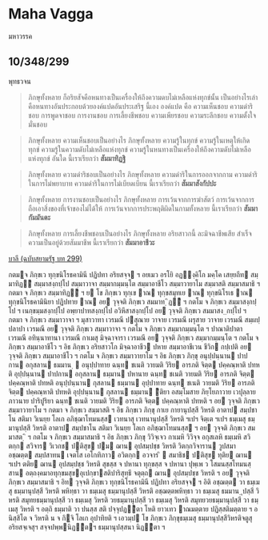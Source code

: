 # Maha Vagga
มหาวรรค

## 10/348/299

พุทธวจน
> ภิกษุทั้งหลาย ก็อริยสัจคือหนทางเป็นเครื่องให้ถึงความดบไม่เหลือแห่งทุกข์นั้น เป็นอย่างไรเล่า
> คือหนทางอันประกอบด้วยองค์แปดอันประเสริฐ นี้เอง
> องค์แปด คือ
> ความเห็นชอบ ความดำริชอบ
> การพูดจาชอบ การงานชอบ การเลี้ยงชีพชอบ
> ความเพียรชอบ ความระลึกชอบ ความตั้งใจมั่นชอบ

> ภิกษุทั้งหลาย ความเห็นชอบเป็นอย่างไร
> ภิกษุทั้งหลาย ความรู้ในทุกข์ ความรู้ในเหตุให้เกิดทุกข์ ความรู้ในความดับไม่เหลือแห่งทุกข์ ความรู้ในหนทางเป็นเครื่องให้ถึงความดับไม่เหลือแห่งทุกข์ อันใด นี้เราเรียกว่า **สัมมาทิฏฐิ**

> ภิกษุทั้งหลาย ความดำริชอบเป็นอย่างไร
> ภิกษุทั้งหลาย ความดำริในการออกจากกาม ความดำริในการไม่พยาบาท ความดำริในการไม่เบียดเบียน นี้เราเรียกว่า **สัมมาสังกัปปะ**

> ภิกษุทั้งหลาย การงานชอบเป็นอย่างไร
> ภิกษุทั้งหลาย การเว้นจากการฆ่าสัตว์ การเว้นจากการถือเอาสิ่งของที่เจ้าของไม่ได้ให้ การเว้นจากการประพฤติผิดในกามทั้งหลาย นี้เราเรียกว่า **สัมมากัมมันตะ**

> ภิกษุทั้งหลาย การเลี้ยงชีพชอบเป็นอย่างไร
> ภิกษุทั้งหลาย อริยสาวกนี้ ละมิจฉาชีพเสีย สำเร็จความเป็นอยู่ด้วยสัมมาชีพ นี้เราเรียกว่า **สัมมาอาชีวะ**

[บาลี (ฉบับสยามรัฐ บท 299)](file:///C:/Users/USER/Downloads/TriPali_10%20%20%E0%B8%AA%E0%B8%B8%E0%B8%95%E0%B8%BA%E0%B8%95%20%E0%B8%97%E0%B8%B5.%20%E0%B8%A1%E0%B8%AB%E0%B8%B2%E0%B8%A7%E0%B8%84%E0%B8%BA%E0%B9%82%E0%B8%84.pdf)

กตมฺจ ภิกฺขเว ทุกฺขนิโรธคามินี ปฏิปทา อริยสจฺจ ฯ 
อยเมว อรโยิ อฏงฺคิโก มคฺโค เสยฺยถีท สมฺมาทิฏิ 
สมฺมาสงฺกปฺโป สมฺมาวาจา สมฺมากมฺมนฺโต สมฺมาอาชีโว 
สมฺมาวายาโม สมฺมาสติ สมฺมาสมาธิ ฯ กตมา จ ภิกฺขเว 
สมฺมาทิฏิ ฯ ย โข ภิกฺขเว ทุกฺเข าณ ทุกฺขสมุทเย าณ 
ทุกฺขนิโรเธ าณ ทุกฺขนิโรธคามินิยา ปฏิปทาย าณ อย วุจฺจติ 
ภิกฺขเว สมมาท ฺ ิฏิ ฯ กตโม จ ภิกฺขเว สมฺมาสงฺกปฺโป ฯ 
เนกฺขมฺมสงฺกปฺโป อพฺยาปาทสงฺกปฺโป อวิหึสาสงฺกปฺโป อย วุจฺจติ 
ภิกฺขเว สมมาสง ฺ ฺกปฺโป ฯ กตมา จ ภิกฺขเว สมฺมาวาจา ฯ 
มุสาวาทา เวรมณี ปสุณาย วาจาย เวรมณี ผรุสาย วาจาย 
เวรมณี สมฺผปฺปลาปา เวรมณี อย วุจฺจติ ภิกฺขเว 
สมฺมาวาจา ฯ กตโม จ ภิกฺขเว สมฺมากมฺมนฺโต ฯ ปาณาติปาตา 
เวรมณี อทินฺนาทานา เวรมณี กาเมสุ มิจฺฉาจารา เวรมณี 
อย วุจฺจติ ภิกฺขเว สมฺมากมฺมนฺโต ฯ กตโม จ ภิกฺขเว 
สมฺมาอาชีโว ฯ อิธ ภิกฺขเว อริยสาวโก มิจฺฉาอาชีว ปหาย 
สมฺมาอาชีเวน ชีวิก กปฺเปติ อย วุจฺจติ ภิกฺขเว สมฺมาอาชีโว ฯ 
กตโม จ ภิกฺขเว สมฺมาวายาโม ฯ อิธ ภิกฺขเว ภิกฺขุ อนุปฺปนฺนาน 
ปาปกาน อกุสลาน ธมมาน ฺ  อนุปฺปาทาย ฉนฺท ชเนติ วายมติ
วิริย อารภติ จิตฺต ปคฺคณฺหาติ ปทหติ อุปฺปนฺนาน ปาปกาน 
อกุสลาน ธมฺมาน ปหานาย ฉนฺท ชเนติ วายมติ วิริย อารภติ 
จิตฺต ปคฺคณฺหาติ ปทหติ อนุปฺปนฺนาน กุสลาน ธมฺมาน 
อุปฺปาทาย ฉนฺท ชเนติ วายมติ วิริย อารภติ จิตฺต ปคฺคณฺหาติ 
ปทหติ อุปฺปนฺนาน กุสลาน ธมฺมาน ิติยา อสมฺโมสาย 
ภิยฺโยภาวาย เวปุลฺลาย ภาวนาย ปาริปูริยา ฉนฺท ชเนติ วายมติ 
วิริย อารภติ จิตฺต ปคฺคณฺหาติ ปทหติ ฯ อย วุจฺจติ ภิกฺขเว 
สมฺมาวายาโม ฯ กตมา จ ภิกฺขเว สมฺมาสติ ฯ อิธ ภิกฺขเว 
ภิกฺขุ กาเย กายานุปสฺสี วิหรติ อาตาป สมฺปชาโน สติมา 
วิเนยฺย โลเก อภิชฺฌาโทมนสฺส เวทนาสุ เวทนานุปสฺสี วิหรติ ฯเปฯ 
จิตฺเต ฯเปฯ ธมฺเมสุ ธมฺมานุปสฺสี วิหรติ อาตาป 
สมฺปชาโน สติมา วิเนยฺย โลเก อภิชฺฌาโทมนสฺส ฯ อย วุจฺจติ 
ภิกฺขเว สมมาสต ฺ ิ ฯ กตโม จ ภิกฺขเว สมฺมาสมาธิ ฯ อิธ 
ภิกฺขเว ภิกฺขุ วิวิจฺเจว กาเมหิ วิวิจฺจ อกุสเลหิ ธมฺเมหิ สวิตกฺก 
สวิจาร วิเวกช ปติสุข ปม ฌาน อุปสมฺปชฺช วิหรติ 
วิตกฺกวิจาราน วูปสมา อชฺฌตฺต สมฺปสาทน เจตโส เอโกทิภาว 
อวิตกฺก อวจาร ิ  สมาธิช ปติสุข ทุติย ฌาน ฯเปฯ ตติย ฌาน 
อุปสมฺปชฺช วิหรติ สุขสฺส จ ปหานา ทุกฺขสฺส จ ปหานา 
ปุพฺเพ ว โสมนสฺสโทมนสฺสาน อตฺถงฺคมาอทุกฺขมสุขอุเปกฺขาสติปาริสุทฺธึ จตุตฺถ ฌาน อุปสมฺปชฺช วิหรติ ฯ อย วุจฺจติ
ภิกฺขเว สมฺมาสมาธิ ฯ อิท วุจฺจติ ภิกฺขเว ทุกฺขนิโรธคามินี ปฏิปทา 
อริยสจฺจ ฯ อิติ อชฺฌตฺต วา ธมฺเมสุ ธมฺมานุปสฺสี วิหรติ 
พหิทฺธา วา ธมฺเมสุ ธมฺมานุปสฺสี วิหรติ อชฺฌตฺตพหิทฺธา วา 
ธมฺเมสุ ธมมาน ฺ ุปสฺสี วิหรติ สมุทยธมฺมานุปสฺสี วา ธมฺเมสุ วิหรติ 
วยธมฺมานุปสฺสี วา ธมฺเมสุ วิหรติ สมุทยวยธมฺมานุปสฺสี วา 
ธมฺเมสุ วิหรติ ฯ อตฺถิ ธมฺมาติ วา ปนสฺส สติ ปจฺจุปฏิตา 
โหติ ยาวเทว าณมตฺตาย ปฏิสฺสติมตฺตาย ฯ อนิสฺสิโต จ วิหรติ 
น จ กิฺจิ โลเก อุปาทิยติ ฯ เอวมฺป โข ภิกฺขเว ภิกฺขุธมฺเมสุ 
ธมฺมานุปสฺสีวิหรติจตูสุอริยสจฺเจสุฯ 
 สจฺจปพฺพนิฏิตฯ 
 ธมฺมานุปสฺสนา นิฏิตา ฯ
